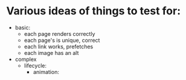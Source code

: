 # Various ideas of things to test for:

- basic:
  - each page renders correctly
  - each page's <head> is unique, correct
  - each link works, prefetches
  - each image has an alt
- complex
  - lifecycle:
    - animation:

